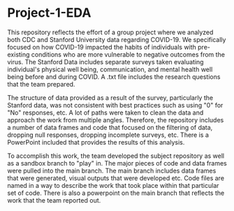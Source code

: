# Project-1-EDA

This repository reflects the effort of a group project where we analyzed both CDC and Stanford University data regarding COVID-19.  We specifically focused on how COVID-19 impacted the habits of individuals with pre-existing conditions who are more vulnerable to negative outcomes from the virus.  The Stanford Data includes separate surveys taken evaluating individual's physical well being, communication, and mental health well being before and during COVID.  A .txt file includes the research questions that the team prepared.  

The structure of data provided as a result of the survey, particularly the Stanford data, was not consistent with best practices such as using "0" for "No" responses, etc.  A lot of paths were taken to clean the data and approach the work from multiple angles.  Therefore, the repository includes a number of data frames and code that focused on the filtering of data, dropping null responses, dropping incomplete surveys, etc.  There is a PowerPoint included that provides the results of this analysis.  

To accomplish this work, the team developed the subject repository as well as a sandbox branch to "play" in.  The major pieces of code and data frames were pulled into the main branch.  The main branch includes data frames that were generated, visual outputs that were developed etc.  Code files are named in a way to describe the work that took place within that particular set of code.  There is also a powerpoint on the main branch that reflects the work that the team reported out.  
